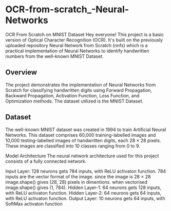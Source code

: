 # OCR-from-scratch_-Neural-Networks
OCR From Scratch on MNIST Dataset
Hey everyone! This project is a basic version of Optical Character Recognition (OCR). It's built on the previously uploaded repository Neural Network from Scratch (nnfs) which is a practical implementation of Neural Networks to identify handwritten numbers from the well-known MNIST Dataset.

## Overview
The project demonstrates the implementation of Neural Networks from Scratch for classifying handwritten digits using Forward Propagation, Backward Propagation, Activation Function, Loss Function, and Optimization methods. The dataset utilized is the MNIST Dataset.

## Dataset
The well-known MNIST dataset was created in 1994 to train Artificial Neural Networks. This dataset comprises 60,000 training-labelled images and 10,000 testing-labelled images of handwritten digits, each 28 
×
 28 pixels. These images are classified into 10 classes ranging from 0 to 9.

Model Architecture
The neural network architecture used for this project consists of a fully connected network.

Input Layer: 128 neurons gets 784 inputs, with ReLU activaton function.
784 inputs are the vector format of the image. since the image is 28 
×
 28 image.shape() gives (28, 28) pixels in dimentions. when vectorised image.shape() gives (1, 784).
Hidden Layer-1: 64 neurons gets 128 inputs, with ReLU activaton function.
Hidden Layer-2: 64 neurons gets 64 inputs, with ReLU activaton function.
Output Layer: 10 neurons gets 64 inputs, with SoftMax activaton function

